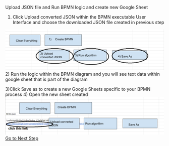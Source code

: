Upload JSON file and Run BPMN logic and create new Google Sheet

1) Click Upload converted JSON within the BPMN executable User Interface and choose the downloaded JSON file created in previous step
<img src = "json.png">
2) Run the logic within the BPMN diagram and you will see text data within google sheet that is part of the diagram

3)Click Save as to create a new Google Sheets specific to your BPMN process
4) Open the new sheet created 
<img src ="new sheet.png">
<a href="webapp.md">Go to Next Step </a>
